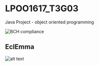 # LPOO1617_T3G03

Java Project - object oriented programming

![BCH compliance](https://bettercodehub.com/edge/badge/luisnmartins/LPOO1617_T3G03?token=862f0ba8b48bee0b02c4e77b6627c0334f4f5e1e)

## EclEmma

![alt text](https://github.com/luisnmartins/LPOO1617_T3G03/blob/master/C02/ScreenShots/EclEmmaTest.png)
